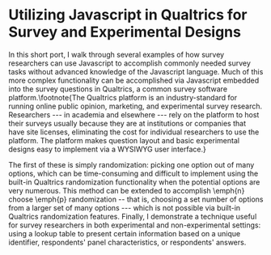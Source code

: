 # Utilizing Javascript in Qualtrics for Survey and Experimental Designs

In this short port, I walk through several examples of how survey researchers can use Javascript to accomplish commonly needed survey tasks without advanced knowledge of the Javascript language. Much of this more complex functionality can be accomplished via Javascript embedded into the survey questions in Qualtrics, a common survey software platform.\footnote{The Qualtrics platform is an industry-standard for running online public opinion, marketing, and experimental survey research. Researchers --- in academia and elsewhere ---  rely on the platform to host their surveys usually because they are at institutions or companies that have site licenses, eliminating the cost for individual researchers to use the platform. The platform makes question layout and basic experimental designs easy to implement via a WYSIWYG user interface.}

The first of these is simply randomization: picking one option out of many options, which can be time-consuming and difficult to implement using the built-in Qualtrics randomization functionality when the potential options are very numerous. This method can be extended to accomplish \emph{n} choose \emph{p} randomization -- that is, choosing a set number of options from a larger set of many options --- which is not possible via built-in Qualtrics randomization features. Finally, I demonstrate a technique useful for survey researchers in both experimental and non-experimental settings: using a lookup table to present certain information based on a unique identifier, respondents' panel characteristics, or respondents' answers.
